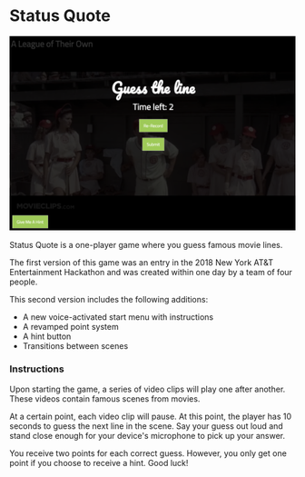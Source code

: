 # Status Quote

![status quote](./public/example.png)

Status Quote is a one-player game where you guess famous movie lines.

The first version of this game was an entry in the 2018 New York AT&T Entertainment Hackathon and was created within one day by a team of four people.

This second version includes the following additions:

* A new voice-activated start menu with instructions
* A revamped point system
* A hint button
* Transitions between scenes

### Instructions

Upon starting the game, a series of video clips will play one after another. These videos contain famous scenes from movies.

At a certain point, each video clip will pause. At this point, the player has 10 seconds to guess the next line in the scene. Say your guess out loud and stand close enough for your device's microphone to pick up your answer.

You receive two points for each correct guess. However, you only get one point if you choose to receive a hint. Good luck!
